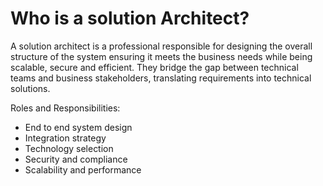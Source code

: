 # Who is a solution Architect?

A solution architect is a professional responsible for designing the overall structure of the system ensuring it meets
the business needs while being scalable, secure and efficient. They bridge the gap between technical teams and business
stakeholders, translating requirements into technical solutions.

Roles and Responsibilities:

- End to end system design
- Integration strategy
- Technology selection
- Security and compliance
- Scalability and performance
